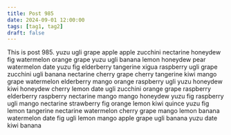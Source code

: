 ```yaml
---
title: Post 985
date: 2024-09-01 12:00:00
tags: [tag1, tag2]
draft: false
---
```

This is post 985.
yuzu
ugli
grape
apple
apple
zucchini
nectarine
honeydew
fig
watermelon
orange
grape
yuzu
ugli
banana
lemon
honeydew
pear
watermelon
date
yuzu
fig
elderberry
tangerine
xigua
raspberry
ugli
grape
zucchini
ugli
banana
nectarine
cherry
grape
cherry
tangerine
kiwi
mango
grape
watermelon
elderberry
mango
orange
raspberry
ugli
yuzu
honeydew
kiwi
honeydew
cherry
lemon
date
ugli
zucchini
orange
grape
raspberry
elderberry
raspberry
nectarine
mango
mango
honeydew
yuzu
fig
raspberry
ugli
mango
nectarine
strawberry
fig
orange
lemon
kiwi
quince
yuzu
fig
lemon
tangerine
nectarine
watermelon
cherry
grape
mango
lemon
banana
watermelon
date
fig
ugli
lemon
mango
apple
grape
ugli
banana
yuzu
date
kiwi
banana
